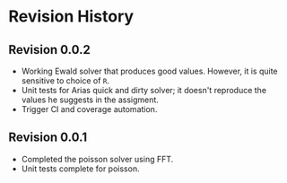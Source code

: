 # Revision History

## Revision 0.0.2

- Working Ewald solver that produces good values. However, it is quite sensitive to choice of `R`.
- Unit tests for Arias quick and dirty solver; it doesn't reproduce the values he suggests in the assigment.
- Trigger CI and coverage automation.

## Revision 0.0.1

- Completed the poisson solver using FFT.
- Unit tests complete for poisson.